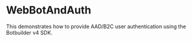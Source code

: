 # WebBotAndAuth
This demonstrates how to provide AAD/B2C user authentication using the Botbuilder v4 SDK.
